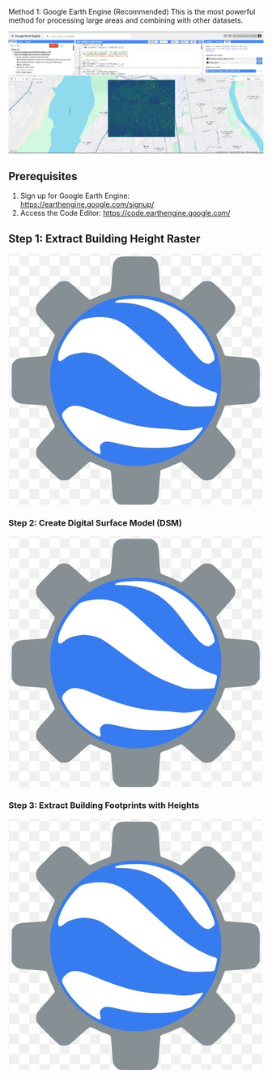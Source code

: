 Method 1: Google Earth Engine (Recommended)
This is the most powerful method for processing large areas and combining with other datasets.

![Open Buildings Dataset](assets/GEE.jpg)

## Prerequisites

1. Sign up for Google Earth Engine: https://earthengine.google.com/signup/
2. Access the Code Editor: https://code.earthengine.google.com/

## Step 1: Extract Building Height Raster 

[![Alt Text](assets/gee_icon.jpg)](https://code.earthengine.google.com/f90adbd664b59f53dfcaa4530da436c3)

### Step 2: Create Digital Surface Model (DSM)

[![Alt Text](assets/gee_icon.jpg)](https://code.earthengine.google.com/f90adbd664b59f53dfcaa4530da436c3)


### Step 3: Extract Building Footprints with Heights

[![Alt Text](assets/gee_icon.jpg)](https://code.earthengine.google.com/f90adbd664b59f53dfcaa4530da436c3)
